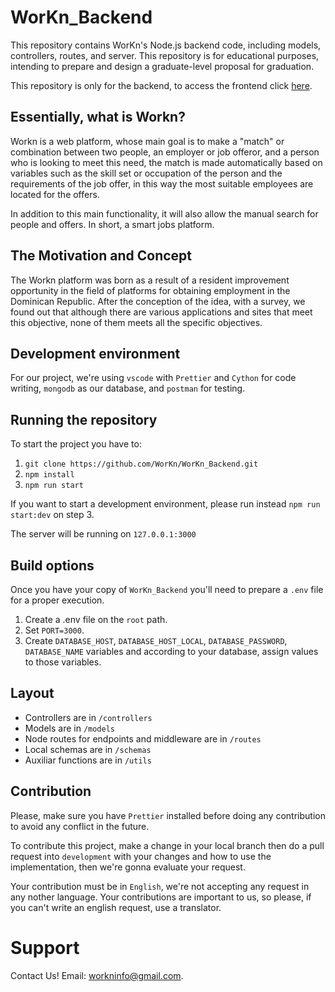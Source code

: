 # WorKn_Backend

This repository contains WorKn's Node.js backend code, including models, controllers, routes, and server. This repository is for educational purposes, intending to prepare and design a graduate-level proposal for graduation.

This repository is only for the backend, to access the frontend click [here](https://github.com/WorKn/WorKn_Frontend).

## Essentially, what is Workn?
Workn is a web platform, whose main goal is to make a "match" or combination between two people, an employer or job offeror, and a person who is looking to meet this need, the match is made automatically based on variables such as the skill set or occupation of the person and the requirements of the job offer, in this way the most suitable employees are located for the offers. 

In addition to this main functionality, it will also allow the manual search for people and offers. In short, a smart jobs platform.

## The Motivation and Concept

The Workn platform was born as a result of a resident improvement opportunity in the field of platforms for obtaining employment in the Dominican Republic. After the conception of the idea, with a survey, we found out that although there are various applications and sites that meet this objective, none of them meets all the specific objectives.

## Development environment

For our project, we're using `vscode` with `Prettier` and `Cython` for code writing, `mongodb` as our database, and `postman` for testing.

## Running the repository

To start the project you have to:

1. `git clone https://github.com/WorKn/WorKn_Backend.git`
2. `npm install`
3. `npm run start`

If you want to start a development environment, please run instead `npm run start:dev` on step 3.

The server will be running on `127.0.0.1:3000`

## Build options

Once you have your copy of `WorKn_Backend` you'll need to prepare a `.env` file for a proper execution.

1. Create a .env file on the `root` path.
2. Set `PORT=3000`.
3. Create `DATABASE_HOST`, `DATABASE_HOST_LOCAL`, `DATABASE_PASSWORD`, `DATABASE_NAME` variables and
   according to your database, assign values to those variables.

## Layout

- Controllers are in `/controllers`
- Models are in `/models`
- Node routes for endpoints and middleware are in `/routes`
- Local schemas are in `/schemas`
- Auxiliar functions are in `/utils`

## Contribution

Please, make sure you have `Prettier` installed before doing any contribution to avoid any conflict in the future.

To contribute this project, make a change in your local branch then do a pull request into `development` with your changes and how to use the implementation,
then we're gonna evaluate your request.

Your contribution must be in `English`, we're not accepting any request in any nother language. Your contributions are important to us, so please, if you can't write an english request, use a translator.

# Support

Contact Us!
Email: workninfo@gmail.com.
